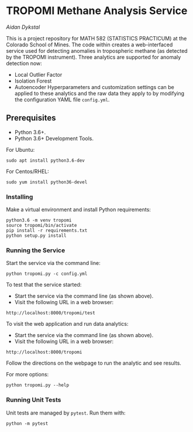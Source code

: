 # TROPOMI Methane Analysis Service
*Aidan Dykstal*

This is a project repository for MATH 582 (STATISTICS PRACTICUM) at the Colorado School of Mines. The code within creates a web-interfaced service used for detecting anomalies in tropospheric methane (as detected by the TROPOMI instrument). Three analytics are supported for anomaly detection now:
- Local Outlier Factor
- Isolation Forest
- Autoencoder
Hyperparameters and customization settings can be applied to these analytics and the raw data they apply to by modifying the configuration YAML file `config.yml`.

## Prerequisites
- Python 3.6+.
- Python 3.6+ Development Tools.

For Ubuntu:
```
sudo apt install python3.6-dev
```
For Centos/RHEL:
```
sudo yum install python36-devel
```

### Installing
Make a virtual environment and install Python requirements:
```
python3.6 -m venv tropomi
source tropomi/bin/activate
pip install -r requirements.txt
python setup.py install
```

### Running the Service
Start the service via the command line:
```
python tropomi.py -c config.yml
```

To test that the service started:
- Start the service via the command line (as shown above).
- Visit the following URL in a web browser:
```
http://localhost:8000/tropomi/test
```

To visit the web application and run data analytics:
- Start the service via the command line (as shown above). 
- Visit the following URL in a web browser:
```
http://localhost:8000/tropomi
```
Follow the directions on the webpage to run the analytic and see results.

For more options:
```
python tropomi.py --help
```

### Running Unit Tests
Unit tests are managed by `pytest`. Run them with:
```
python -m pytest
```
